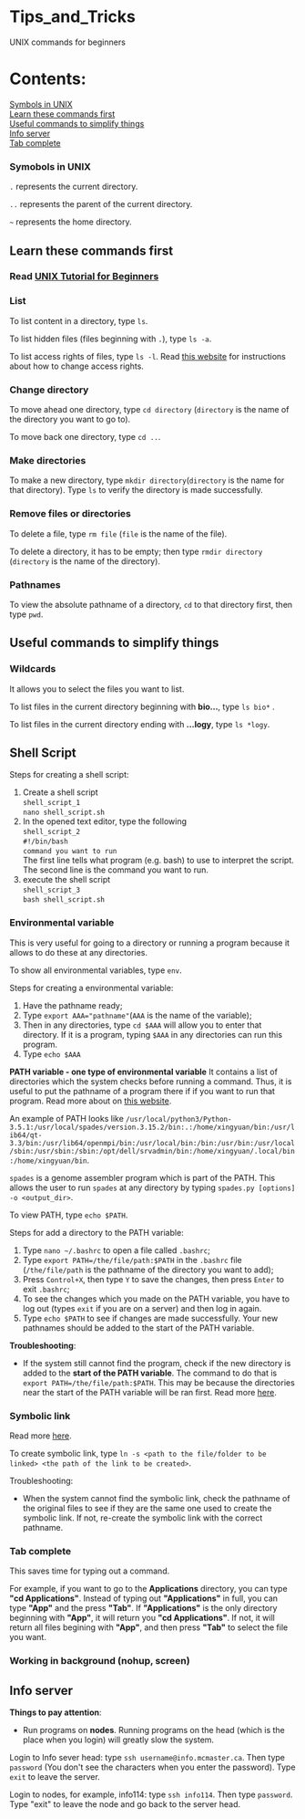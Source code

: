 # Tips_and_Tricks
UNIX commands for beginners

# Contents:
[Symbols in UNIX](#symobols-in-unix) <br>
[Learn these commands first](#learn-these-commands-first) <br>
[Useful commands to simplify things](#useful-commands-to-simplify-things) <br>
[Info server](#info-server) <br>
[Tab complete](#tab-complete) <br>


### Symobols in UNIX
``.`` represents the current directory. 

``..`` represents the parent of the current directory. 

``~`` represents the home directory.

## Learn these commands first

### Read [UNIX Tutorial for Beginners](http://www.ee.surrey.ac.uk/Teaching/Unix/index.html)

### List 
To list content in a directory, type ``ls``.

To list hidden files (files beginning with ``.``), type ``ls -a``. 

To list access rights of files, type ``ls -l``. Read [this website](https://www.pluralsight.com/blog/it-ops/linux-file-permissions) for instructions about how to change access rights. 

### Change directory 
To move ahead one directory, type ``cd directory`` (``directory`` is the name of the directory you want to go to).

To move back one directory, type ``cd ..``.

### Make directories
To make a new directory, type ``mkdir directory``(``directory`` is the name for that directory). Type ``ls`` to verify the directory is made successfully. 

### Remove files or directories
To delete a file, type ``rm file`` (``file`` is the name of the file).

To delete a directory, it has to be empty; then type ``rmdir directory`` (``directory`` is the name of the directory).

### Pathnames
To view the absolute pathname of a directory, ``cd`` to that directory first, then type ``pwd``.

## Useful commands to simplify things 

### Wildcards 
It allows you to select the files you want to list. 

To list files in the current directory beginning with **bio...**, type ``ls bio*`` .

To list files in the current directory ending with **...logy**, type ``ls *logy``.

## Shell Script
Steps for creating a shell script:
1.  Create a shell script <br>
```shell_script_1``` <br>
```nano shell_script.sh``` <br>
2. In the opened text editor, type the following <br>
```shell_script_2``` <br>
```#!/bin/bash``` <br>
```command you want to run``` <br>
The first line tells what program (e.g. bash) to use to interpret the script. The second line is the command you want to run. <br>
3.  execute the shell script <br>
```shell_script_3``` <br>
```bash shell_script.sh``` <br>

### Environmental variable
This is very useful for going to a directory or running a program because it allows to do these at any directories. 

To show all environmental variables, type ``env``.

Steps for creating a environmental variable: <br>
1. Have the pathname ready; <br>
2. Type ``export AAA="pathname"``(``AAA`` is the name of the variable); <br> 
3. Then in any directories, type ``cd $AAA`` will allow you to enter that directory. If it is a program, typing ``$AAA`` in any directories can run this program. 
4. Type ``echo $AAA``

**PATH variable - one type of environmental variable**
It contains a list of directories which the system checks before running a command. Thus, it is useful to put the pathname of a program there if if you want to run that program. Read more about on [this website](https://www.digitalocean.com/community/tutorials/how-to-view-and-update-the-linux-path-environment-variable#step-3-mdash-permanently-adding-a-directory-to-the-path-variable). 

An example of PATH looks like ``/usr/local/python3/Python-3.5.1:/usr/local/spades/version.3.15.2/bin:.:/home/xingyuan/bin:/usr/lib64/qt-3.3/bin:/usr/lib64/openmpi/bin:/usr/local/bin:/bin:/usr/bin:/usr/local/sbin:/usr/sbin:/sbin:/opt/dell/srvadmin/bin:/home/xingyuan/.local/bin:/home/xingyuan/bin``.

``spades`` is a genome assembler program which is part of the PATH. This allows the user to run ``spades`` at any directory by typing ``spades.py [options] -o <output_dir>``. 

To view PATH, type ``echo $PATH``.

Steps for add a directory to the PATH variable:
1. Type ``nano ~/.bashrc`` to open a file called ``.bashrc``;
2. Type ``export PATH=/the/file/path:$PATH`` in the ``.bashrc`` file (``/the/file/path`` is the pathname of the directory you want to add);
3. Press ``Control+X``, then type ``Y`` to save the changes, then press ``Enter`` to exit ``.bashrc``;
4. To see the changes which you made on the PATH variable, you have to log out (types ``exit`` if you are on a server) and then log in again.
5. Type ``echo $PATH`` to see if changes are made successfully. Your new pathnames should be added to the start of the PATH variable. 

**Troubleshooting**:
- If the system still cannot find the program, check if the new directory is added to the **start of the PATH variable**. The command to do that is ``export PATH=/the/file/path:$PATH``. This may be because the directories near the start of the PATH variable will be ran first. Read more [here](https://stackoverflow.com/questions/9546324/adding-a-directory-to-the-path-environment-variable-in-windows#:~:text=The%20path%20works%20like%20first,the%20beginning%20of%20the%20command). 

### Symbolic link
Read more [here](https://www.freecodecamp.org/news/symlink-tutorial-in-linux-how-to-create-and-remove-a-symbolic-link/).

To create symbolic link, type ``ln -s <path to the file/folder to be linked> <the path of the link to be created>``.

Troubleshooting:
- When the system cannot find the symbolic link, check the pathname of the original files to see if they are the same one used to create the symbolic link. If not, re-create the symbolic link with the correct pathname. 

### Tab complete
This saves time for typing out a command. 

For example, if you want to go to the **Applications** directory, you can type **"cd Applications"**. Instead of typing out **"Applications"** in full, you can type **"App"** and the press **"Tab"**. If **"Applications"** is the only directory beginning with **"App"**, it will return you **"cd Applications"**. If not, it will return all files begining with **"App"**, and then press **"Tab"** to select the file you want. 

### Working in background (nohup, screen)

## Info server
**Things to pay attention**:
- Run programs on **nodes**. Running programs on the head (which is the place when you login) will greatly slow the system.  

Login to Info sever head: type ``ssh username@info.mcmaster.ca``. Then type ``password`` (You don't see the characters when you enter the password). Type ``exit`` to leave the server.

Login to nodes, for example, info114: type ``ssh info114``. Then type ``password``. Type "exit" to leave the node and go back to the server head. 
